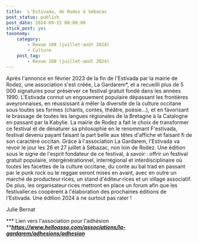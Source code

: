 ```yaml
---
title:  L'Estivada, de Rodez à Sébazac 
post_status: publish
post_date: 2024-09-15 08:00:00
stick_post: yes
taxonomy:
    category:
        - Revue 108 (juillet-août 2024)
        - Culture
    post_tag:
        - Revue 108 (juillet-août 2024)
---
```




 

 Après l'annonce en février 2023 de la fin de l'Estivada par la mairie de Rodez, une association s'est créée, La Gardarem\*, et a recueilli plus de 5 000 signatures pour préserver ce festival gratuit fondé dans les années 1990. L'Estivada connut un engouement populaire dépassant les frontières aveyronnaises, en réussissant à mêler la diversité de la culture occitane sous toutes ses formes (chants, contes, théâtre, poésie...), et en favorisant le brassage de toutes les langues régionales de la Bretagne à la Catalogne en passant par la Kabylie. La mairie de Rodez a fait le choix de transformer ce festival et de dénaturer sa philosophie en le renommant F'estivada, festival devenu payant faisant la part belle aux têtes d'affiche et faisant fi de son caractère occitan. Grâce à l'association La Gardarem, l'Estivada va revoir le jour les 26 et 27 juillet à Sébazac, non loin de Rodez. Une édition sous le signe de l'esprit fondateur de ce festival, à savoir : offrir un festival gratuit populaire, intergénérationnel, interrégional et interdisciplinaire où toutes les facettes de la culture occitane, du conte au bal trad en passant par le punk rock ou le reggae seront mises en avant, avec en outre un marché de producteur·rices, un stand d'éditeur·rices et un village associatif. De plus, les organisateur·rices mettront en place un forum afin que les festivalier.es coopèrent à l'élaboration des prochaines éditions de l'Estivada. Une édition 2024 à ne surtout pas rater !  

 Julie Bernat 

 **\* Lien vers l'association pour l'adhésion *****https://www.helloasso.com/associations/la-gardarem/adhesions/adhesion*** 
